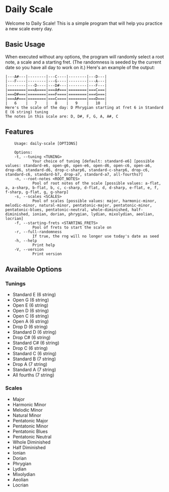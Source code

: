 # Daily Scale

Welcome to Daily Scale! This is a simple program that will help you practice a new scale every day.

## Basic Usage

When executed without any options, the program will randomly select a root note, a scale and a starting fret. (The randomness is seeded by the current date so you have all day to work on it.) Here's an example of the output:

    |---A#---|--------|---C----|--------|---D---|
    |---F----|--------|---G----|--------|---A---|
    |--------|---D----|---D#---|--------|---F---|
    |========|===A====|===A#===|========|===C===|
    |===D#===|========|===F====|========|===G===|
    |===A#===|========|===C====|========|===D===|
    |   6    |   7    |   8    |   9    |   10  |
    Here's the scale of the day: D Phrygian starting at fret 6 in Standard E (6 string) tuning
    The notes in this scale are: D, D#, F, G, A, A#, C

## Features

        Usage: daily-scale [OPTIONS]

        Options:
        -t, --tuning <TUNING>
                Your choice of tuning [default: standard-e6] [possible values: standard-e6, open-g6, open-e6, open-d6, open-c6, open-a6, drop-d6, standard-d6, drop-c-sharp6, standard-c-sharp6, drop-c6, standard-c6, standard-b7, drop-a7, standard-a7, all-fourths7]
        -n, --root-notes <ROOT_NOTES>
                Pool of root notes of the scale [possible values: a-flat, a, a-sharp, b-flat, b, c, c-sharp, d-flat, d, d-sharp, e-flat, e, f, f-sharp, g-flat, g, g-sharp]
        -s, --scales <SCALES>
                Pool of scales [possible values: major, harmonic-minor, melodic-minor, natural-minor, pentatonic-major, pentatonic-minor, pentatonic-blues, pentatonic-neutral, whole-diminished, half-diminished, ionian, dorian, phrygian, lydian, mixolydian, aeolian, locrian]
        -f, --starting-frets <STARTING_FRETS>
                Pool of frets to start the scale on
        -r, --full-randomness
                If true, the rng will no longer use today's date as seed
        -h, --help
                Print help
        -V, --version
                Print version

## Available Options

### Tunings

- Standard E (6 string)
- Open G (6 string)
- Open E (6 string)
- Open D (6 string)
- Open C (6 string)
- Open A (6 string)
- Drop D (6 string)
- Standard D (6 string)
- Drop C# (6 string)
- Standard C# (6 string)
- Drop C (6 string)
- Standard C (6 string)
- Standard B (7 string)
- Drop A (7 string)
- Standard A (7 string)
- All fourths (7 string)

### Scales

- Major
- Harmonic Minor
- Melodic Minor
- Natural Minor
- Pentatonic Major
- Pentatonic Minor
- Pentatonic Blues
- Pentatonic Neutral
- Whole Diminished
- Half Diminished
- Ionian
- Dorian
- Phrygian
- Lydian
- Mixolydian
- Aeolian
- Locrian

